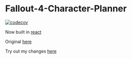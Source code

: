 # Fallout-4-Character-Planner

[![codecov](https://codecov.io/gh/brenthaertlein/Fallout-4-Character-Planner/branch/master/graph/badge.svg?token=GACGVC22GD)](https://codecov.io/gh/brenthaertlein/Fallout-4-Character-Planner)

Now built in [react](https://reactjs.org)

Original [here](http://mmartinx.github.io/fo4/)

Try out my changes [here](https://brenthaertlein.github.io/Fallout-4-Character-Planner/)
